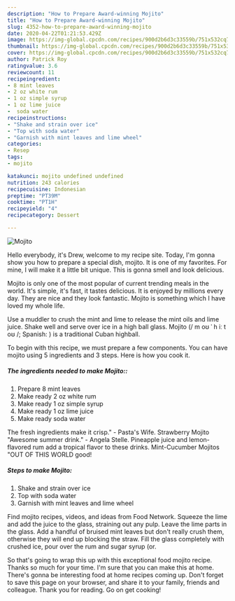 ```yaml
---
description: "How to Prepare Award-winning Mojito"
title: "How to Prepare Award-winning Mojito"
slug: 4352-how-to-prepare-award-winning-mojito
date: 2020-04-22T01:21:53.429Z
image: https://img-global.cpcdn.com/recipes/900d2b6d3c33559b/751x532cq70/mojito-recipe-main-photo.jpg
thumbnail: https://img-global.cpcdn.com/recipes/900d2b6d3c33559b/751x532cq70/mojito-recipe-main-photo.jpg
cover: https://img-global.cpcdn.com/recipes/900d2b6d3c33559b/751x532cq70/mojito-recipe-main-photo.jpg
author: Patrick Roy
ratingvalue: 3.6
reviewcount: 11
recipeingredient:
- 8 mint leaves
- 2 oz white rum
- 1 oz simple syrup
- 1 oz lime juice
-  soda water
recipeinstructions:
- "Shake and strain over ice"
- "Top with soda water"
- "Garnish with mint leaves and lime wheel"
categories:
- Resep
tags:
- mojito

katakunci: mojito undefined undefined
nutrition: 243 calories
recipecuisine: Indonesian
preptime: "PT39M"
cooktime: "PT1H"
recipeyield: "4"
recipecategory: Dessert

---
```



![Mojito](https://img-global.cpcdn.com/recipes/900d2b6d3c33559b/751x532cq70/mojito-recipe-main-photo.jpg)

Hello everybody, it's Drew, welcome to my recipe site. Today, I'm gonna show you how to prepare a special dish, mojito. It is one of my favorites. For mine, I will make it a little bit unique. This is gonna smell and look delicious.

Mojito is only one of the most popular of current trending meals in the world. It's simple, it's fast, it tastes delicious. It is enjoyed by millions every day. They are nice and they look fantastic. Mojito is something which I have loved my whole life.

Use a muddler to crush the mint and lime to release the mint oils and lime juice. Shake well and serve over ice in a high ball glass. Mojito (/ m oʊ ˈ h iː t oʊ /; Spanish: ) is a traditional Cuban highball.


To begin with this recipe, we must prepare a few components. You can have mojito using 5 ingredients and 3 steps. Here is how you cook it.

##### The ingredients needed to make Mojito::

1. Prepare 8 mint leaves
1. Make ready 2 oz white rum
1. Make ready 1 oz simple syrup
1. Make ready 1 oz lime juice
1. Make ready  soda water


The fresh ingredients make it crisp.&#34; - Pasta&#39;s Wife. Strawberry Mojito &#34;Awesome summer drink.&#34; - Angela Stelle. Pineapple juice and lemon-flavored rum add a tropical flavor to these drinks. Mint-Cucumber Mojitos &#34;OUT OF THIS WORLD good! 

##### Steps to make Mojito:

1. Shake and strain over ice
1. Top with soda water
1. Garnish with mint leaves and lime wheel


Find mojito recipes, videos, and ideas from Food Network. Squeeze the lime and add the juice to the glass, straining out any pulp. Leave the lime parts in the glass. Add a handful of bruised mint leaves but don&#39;t really crush them, otherwise they will end up blocking the straw. Fill the glass completely with crushed ice, pour over the rum and sugar syrup (or. 

So that's going to wrap this up with this exceptional food mojito recipe. Thanks so much for your time. I'm sure that you can make this at home. There's gonna be interesting food at home recipes coming up. Don't forget to save this page on your browser, and share it to your family, friends and colleague. Thank you for reading. Go on get cooking!
